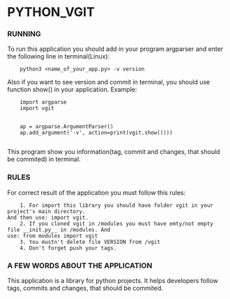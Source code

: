 # PYTHON_VGIT

### RUNNING
To run this application you should add in your program argparser and enter the following line in terminal(Linux):
```
	python3 <name_of_your_app.py> -v version

```
Also if you want to see version and commit in terminal, you should use function show() in your application.
Example:
```
    import argparse
    import vgit


    ap = argparse.ArgumentParser()
    ap.add_argument('-v', action=print(vgit.show())))
    
```
This program show you information(tag, commit and changes, that should be commited) in terminal.


### RULES
For correct result of the application you must follow this rules:
```
    1. For import this library you should have folder vgit in your project's main directory.
And then use: import vgit.
    2. If you cloned vgit in /modules you must have emty/not empty file __init.py__ in /modules. And
use: from modules import vgit
    3. You mustn't delete file VERSION from /vgit
    4. Don't forget push your tags.
```


### A FEW WORDS ABOUT THE APPLICATION
This application is a library for python projects. It helps developers follow tags, commits and changes, that should be commited.
